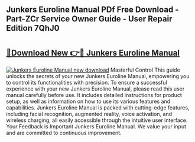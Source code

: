 ## Junkers Euroline Manual PDf Free Download - Part-ZCr Service Owner Guide - User Repair Edition 7QhJ0

# <h2><a href="http://cf20029.oget.top/?id=Junkers+Euroline+Manual">🔗Download New 👉🔴 Junkers Euroline Manual</a></h2>

[![Junkers Euroline Manual new download](https://i.imgur.com/5g1atiW.png)](http://cf20029.oget.top/?id=Junkers+Euroline+Manual)
Masterful Control This guide unlocks the secrets of your new Junkers Euroline Manual, empowering you to control its functionalities with precision. To ensure a successful experience with your new Junkers Euroline Manual, please read this user manual carefully before use. It includes detailed instructions for product setup, as well as information on how to use its various features and capabilities. Junkers Euroline Manual is packed with cutting-edge features, including facial recognition, augmented reality, voice activation, and wireless charging, all easily accessible through the intuitive user interface. Your Feedback is Important Junkers Euroline Manual. We value your input and are committed to continuous improvement.
